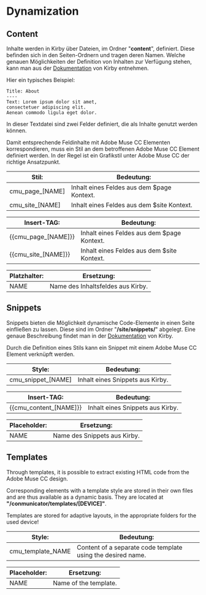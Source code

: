 # Dynamization

## Content
Inhalte werden in Kirby über Dateien, im Ordner "**content**", definiert. Diese befinden sich in den Seiten-Ordnern und tragen deren Namen. Welche genauen Möglichkeiten der Definition von Inhalten zur Verfügung stehen, kann man aus der [Dokumentation](https://getkirby.com/docs/content) von Kirby entnehmen.

Hier ein typisches Beispiel:
```
Title: About
----
Text: Lorem ipsum dolor sit amet,
consectetuer adipiscing elit.
Aenean commodo ligula eget dolor.
```
In dieser Textdatei sind zwei Felder definiert, die als Inhalte genutzt werden können.

Damit entsprechende Feldinhalte mit Adobe Muse CC Elementen korrespondieren, muss ein Stil an dem betroffenen Adobe Muse CC Element definiert werden. In der Regel ist ein Grafikstil unter Adobe Muse CC der richtige Ansatzpunkt.

| Stil: | Bedeutung: |
| --- | --- |
| cmu\_page\_[NAME] | Inhalt eines Feldes aus dem $page Kontext. |
| cmu\_site\_[NAME] | Inhalt eines Feldes aus dem $site Kontext. |
  
| Insert-TAG: | Bedeutung: |
| --- | --- |
| \{\{cmu\_page\_[NAME]\}\} | Inhalt eines Feldes aus dem $page Kontext. |
| \{\{cmu\_site\_[NAME]\}\} | Inhalt eines Feldes aus dem $site Kontext. |

| Platzhalter: | Ersetzung: |
| --- | --- |
| NAME | Name des Inhaltsfeldes aus Kirby. |

## Snippets
Snippets bieten die Möglichkeit dynamische Code-Elemente in einen Seite einfließen zu lassen. Diese sind im Ordner "**/site/snippets/**" abgelegt. Eine genaue Beschreibung findet man in der [Dokumentation](https://getkirby.com/docs/templates/snippets) von Kirby.

Durch die Definition eines Stils kann ein Snippet mit einem Adobe Muse CC Element verknüpft werden.

| Style: | Bedeutung: |
| --- | --- |
  | cmu\_snippet\_[NAME] | Inhalt eines Snippets aus Kirby. |

| Insert-TAG: | Bedeutung: |
| --- | --- |
  | \{\{cmu\_content\_[NAME]\}\} | Inhalt eines Snippets aus Kirby. |

| Placeholder: | Ersetzung: |
| --- | --- |
| NAME | Name des Snippets aus Kirby. |

## Templates
Through templates, it is possible to extract existing HTML code from the Adobe Muse CC design.

Corresponding elements with a template style are stored in their own files and are thus available as a dynamic basis. They are located at **"/conmunicator/templates/[DEVICE]"**.

Templates are stored for adaptive layouts, in the appropriate folders for the used device!

| Style: | Bedeutung: |
| --- | --- |
| cmu_template_NAME | Content of a separate code template using the desired name.|

| Placeholder: | Ersetzung: |
| --- | --- |
| NAME | Name of the template. |